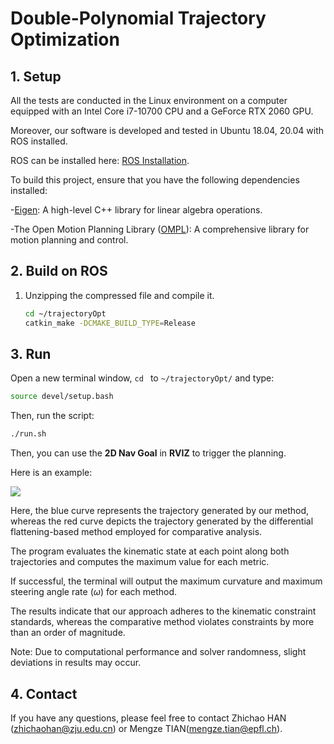 # Double-Polynomial Trajectory Optimization

## 1. Setup

All the tests are conducted in the Linux environment on a computer equipped with an Intel Core i7-10700 CPU and a GeForce RTX 2060 GPU.

Moreover, our software is developed and tested in Ubuntu 18.04, 20.04 with ROS installed.

ROS can be installed here: [ROS Installation](http://wiki.ros.org/ROS/Installation).

To build this project, ensure that you have the following dependencies installed:&#x20;

-[Eigen](https://eigen.tuxfamily.org/index.php?title=Main_Page): A high-level C++ library for linear algebra operations.&#x20;

-The Open Motion Planning Library ([OMPL](https://ompl.kavrakilab.org/)): A comprehensive library for motion planning and control.

## 2. Build on ROS

1.  Unzipping the compressed file and compile it.

    ```bash
    cd ~/trajectoryOpt
    catkin_make -DCMAKE_BUILD_TYPE=Release
    ```

## 3. Run

Open a new terminal window, `cd ` to `~/trajectoryOpt/` and type:

```bash
source devel/setup.bash
```

Then, run the script:

```bash
./run.sh 
```

Then, you can use the **2D Nav Goal** in **RVIZ** to trigger the planning.

Here is an example:

![](README_md_files/1.gif)

Here, the blue curve represents the trajectory generated by our method, whereas the red curve depicts the trajectory generated by the differential flattening-based method employed for comparative analysis.&#x20;

The program evaluates the kinematic state at each point along both trajectories and computes the maximum value for each metric. 

If successful, the terminal will output the maximum curvature and maximum steering angle rate ($\omega$) for each method.

The results indicate that our approach adheres to the kinematic constraint standards, whereas the comparative method violates constraints by more than an order of magnitude.

Note: Due to computational performance and solver randomness, slight deviations in results may occur.

## 4. Contact

If you have any questions, please feel free to contact Zhichao HAN (<zhichaohan@zju.edu.cn>) or Mengze TIAN(<mengze.tian@epfl.ch>).
